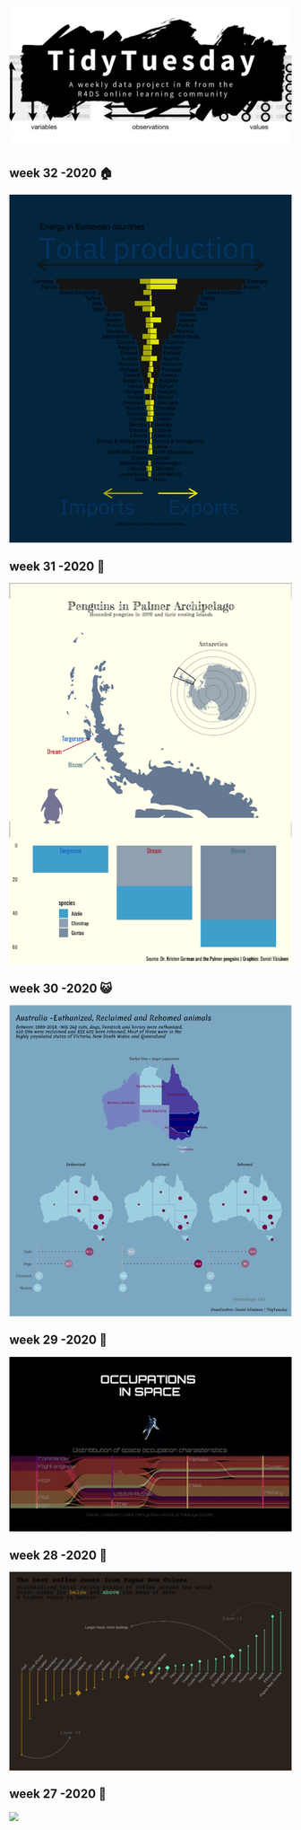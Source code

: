 
<!-- README.md is generated from README.Rmd. Please edit that file -->

<a href='https://github.com/rfordatascience/tidytuesday' target='_blank'><img src='https://raw.githubusercontent.com/rfordatascience/tidytuesday/master/static/tt_logo.png' align="center"  /></a>

## week 32 -2020 🏠

<a href='2020/week_32/energy_in_european_countries.R' target='_blank'><img src="2020/week_32/energy_in_european_countries.png" align="center"/></a>

## week 31 -2020 🐧

<a href='2020/week_31/penguins.R' target='_blank'><img src="2020/week_31/penguinplot.png" align="center"/></a>

## week 30 -2020 😺

<a href='2020/week_30/austrailian_animals.R' target='_blank'><img src="2020/week_30/australia_animals.png" align="center"/></a>

## week 29 -2020 🚀

<a href='2020/week_29/Astronouts.R' target='_blank'><img src="2020/week_29/occupations_in_space.png" align="center"/></a>

## week 28 -2020 💩

<a href='2020/week_28/coffee_rate_git.R' target='_blank'><img src="2020/week_28/coffee_ratings.png" align="center"/></a>

## week 27 -2020 💪

<a href='2020/week_27/xmen_git.R' target='_blank'><img src="2020/week_27/x_men_v.gif" align="center"/></a>
